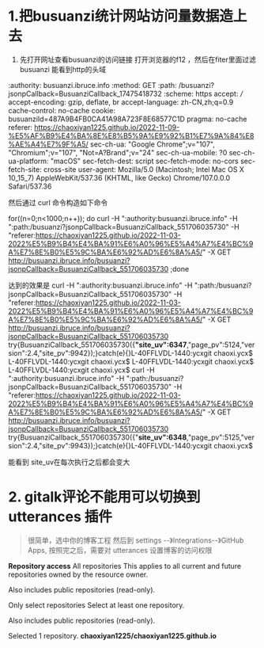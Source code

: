 # 1.把busuanzi统计网站访问量数据造上去

  1. 先打开网址查看busuanzi的访问链接
   打开浏览器的f12 ，然后在fiter里面过滤 busuanzi  能看到http的头域 
   
:authority: busuanzi.ibruce.info
:method: GET
:path: /busuanzi?jsonpCallback=BusuanziCallback_17475418732
:scheme: https
accept: */*
accept-encoding: gzip, deflate, br
accept-language: zh-CN,zh;q=0.9
cache-control: no-cache
cookie: busuanziId=487A9B4FB0CA41A98A723F8E68577C1D
pragma: no-cache
referer: https://chaoxiyan1225.github.io/2022-11-09-%E5%AF%B9%E4%BA%8E%E8%B5%9A%E9%92%B1%E7%9A%84%E8%AE%A4%E7%9F%A5/
sec-ch-ua: "Google Chrome";v="107", "Chromium";v="107", "Not=A?Brand";v="24"
sec-ch-ua-mobile: ?0
sec-ch-ua-platform: "macOS"
sec-fetch-dest: script
sec-fetch-mode: no-cors
sec-fetch-site: cross-site
user-agent: Mozilla/5.0 (Macintosh; Intel Mac OS X 10_15_7) AppleWebKit/537.36 (KHTML, like Gecko) Chrome/107.0.0.0 Safari/537.36


然后通过 curl 命令构造如下命令

for((n=0;n<1000;n++)); do curl  -H ":authority:busuanzi.ibruce.info"  -H ":path:/busuanzi?jsonpCallback=BusuanziCallback_551706035730"  -H "referer:https://chaoxiyan1225.github.io/2022-11-03-2022%E5%B9%B4%E4%BA%91%E6%A0%96%E5%A4%A7%E4%BC%9A%E7%8E%B0%E5%9C%BA%E6%92%AD%E6%8A%A5/"   -X GET  http://busuanzi.ibruce.info/busuanzi?jsonpCallback=BusuanziCallback_551706035730 ;done


达到的效果是 
 curl  -H ":authority:busuanzi.ibruce.info"  -H ":path:/busuanzi?jsonpCallback=BusuanziCallback_551706035730"  -H "referer:https://chaoxiyan1225.github.io/2022-11-03-2022%E5%B9%B4%E4%BA%91%E6%A0%96%E5%A4%A7%E4%BC%9A%E7%8E%B0%E5%9C%BA%E6%92%AD%E6%8A%A5/"   -X GET  http://busuanzi.ibruce.info/busuanzi?jsonpCallback=BusuanziCallback_551706035730
try{BusuanziCallback_551706035730({**"site_uv":6347**,"page_pv":5124,"version":2.4,"site_pv":9942});}catch(e){}L-40FFLVDL-1440:ycxgit chaoxi.ycx$
L-40FFLVDL-1440:ycxgit chaoxi.ycx$
L-40FFLVDL-1440:ycxgit chaoxi.ycx$
L-40FFLVDL-1440:ycxgit chaoxi.ycx$ curl  -H ":authority:busuanzi.ibruce.info"  -H ":path:/busuanzi?jsonpCallback=BusuanziCallback_551706035730"  -H "referer:https://chaoxiyan1225.github.io/2022-11-03-2022%E5%B9%B4%E4%BA%91%E6%A0%96%E5%A4%A7%E4%BC%9A%E7%8E%B0%E5%9C%BA%E6%92%AD%E6%8A%A5/"   -X GET  http://busuanzi.ibruce.info/busuanzi?jsonpCallback=BusuanziCallback_551706035730
try{BusuanziCallback_551706035730({"**site_uv":6348**,"page_pv":5125,"version":2.4,"site_pv":9943});}catch(e){}L-40FFLVDL-1440:ycxgit chaoxi.ycx$

能看到 site_uv在每次执行之后都会变大

# 2. gitalk评论不能用可以切换到utterances 插件
   
>很简单，选中你的博客工程 然后到 settings --》Integrations--》GitHub Apps, 按照完之后，需要对 utterances 设置博客的访问权限

**Repository access**
All repositories
This applies to all current and future repositories owned by the resource owner.

Also includes public repositories (read-only).

Only select repositories
Select at least one repository.

Also includes public repositories (read-only).

Selected 1 repository.
**chaoxiyan1225/chaoxiyan1225.github.io**
    
